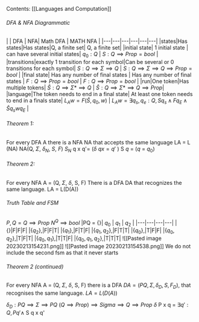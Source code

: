 Contents:
[[Languages and Computation]]

###### DFA & NFA Diagrammatic
| | DFA | NFA| Math DFA | MATH NFA |
|---|---|---|---|---|---|
|states|Has states|Has states|Q, a finite set| Q, a finite set|
|initial state| 1 initial state | can have several initial states| $q_0:Q$ | $S : Q \implies Prop = bool$ |  
|transitions|exactly 1 transition for each symbol|Can be several or 0 transitions for each symbol| $S : Q \implies \Sigma \implies Q$ | $S:Q \implies \Sigma \implies Q \implies Prop = bool$ |
|final state| Has any number of final states | Has any number of final states | $F : Q \implies Prop = bool$ | $F : Q \implies Prop = bool$ | 
|run|One token|Has multiple tokens| $\hat{S} : Q \implies \Sigma* \implies Q$ | $\hat{S}:Q \implies \Sigma* \implies Q \implies Prop$| 
|language|The token needs to end in a final state| At least one token needs to end in a finals state| $L_A w = F(\hat{S},q_0,w)$ | $L_A w=\exists q_s, q_e:Q, Sq_s \land Fq_E \land \hat{S}q_s w q_E$ |

###### Theorem 1:
For every DFA A there is a NFA NA that accepts the same language
LA = L (NA)
NA(Q, $\Sigma$, $\delta_N$, $S$, $F$)
$S_N$ q x q'= ($\delta$ $qx = q'$ ) 
S $q$ = ($q$ = $q_0$) 

###### Theorem 2:
For every NFA A = (Q, $\Sigma$, $\delta$, S, F)
There is a DFA DA that recognizes the same language.
LA = L(D(A))
###### Truth Table and FSM
$P, Q = Q \implies Prop$
$N^Q \implies bool$ 
|PQ = {}| $q_0$ | $q_1$ | $q_2$ |
|---|---|---|---|
|{}|F|F|F|
|{$q_2$},|F|F|T|
|{$q_1$},|F|T|F|
|{$q_1,q_2$},|F|T|T|
|{$q_0$},|T|F|F|
|{$q_0,q_2$},|T|F|T|
|{$q_0,q_1$},|T|T|F|
|{$q_0,q_1,q_2$},|T|T|T|
![[Pasted image 20230213154231.png]]
![[Pasted image 20230213154538.png]]
We do not include the second fsm as that it never starts
###### Theorem 2 (continued)
For every NFA A = (Q, $\Sigma$, $\delta$, S, F) there is a DFA $DA = (PQ,\Sigma, \delta_D, S, F_D)$, that recognises the same language.
$LA = L(D(A))$

$\delta_D : PQ \implies \Sigma \implies PQ$
$(Q \implies Prop) \implies Sigma \implies Q \implies Prop$
$\delta$ P x q = $\exists q':Q, Pq' \land$ S q x q'




